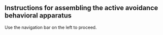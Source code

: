 ## Instructions for assembling the active avoidance behavioral apparatus

Use the navigation bar on the left to proceed.
